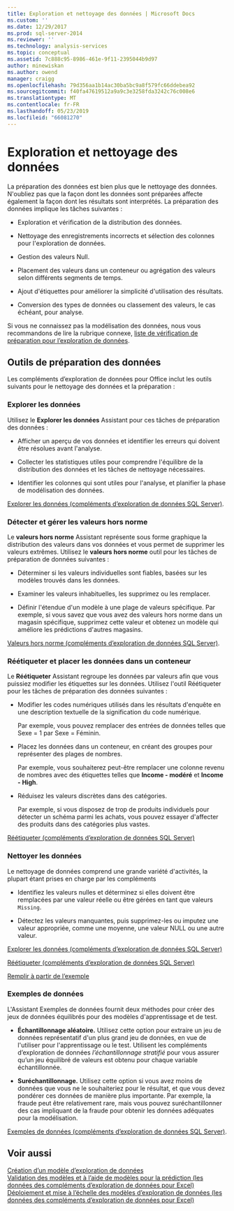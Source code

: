 ```yaml
---
title: Exploration et nettoyage des données | Microsoft Docs
ms.custom: ''
ms.date: 12/29/2017
ms.prod: sql-server-2014
ms.reviewer: ''
ms.technology: analysis-services
ms.topic: conceptual
ms.assetid: 7c888c95-8986-461e-9f11-2395044b9d97
author: minewiskan
ms.author: owend
manager: craigg
ms.openlocfilehash: 79d356aa1b14ac30ba5bc9a8f579fc66ddebea92
ms.sourcegitcommit: f40fa47619512a9a9c3e3258fda3242c76c008e6
ms.translationtype: MT
ms.contentlocale: fr-FR
ms.lasthandoff: 05/23/2019
ms.locfileid: "66081270"
---
```

# <a name="exploring-and-cleaning-data"></a>Exploration et nettoyage des données
  La préparation des données est bien plus que le nettoyage des données. N'oubliez pas que la façon dont les données sont préparées affecte également la façon dont les résultats sont interprétés. La préparation des données implique les tâches suivantes :  
  
-   Exploration et vérification de la distribution des données.  
  
-   Nettoyage des enregistrements incorrects et sélection des colonnes pour l'exploration de données.  
  
-   Gestion des valeurs Null.  
  
-   Placement des valeurs dans un conteneur ou agrégation des valeurs selon différents segments de temps.  
  
-   Ajout d'étiquettes pour améliorer la simplicité d'utilisation des résultats.  
  
-   Conversion des types de données ou classement des valeurs, le cas échéant, pour analyse.  
  
 Si vous ne connaissez pas la modélisation des données, nous vous recommandons de lire la rubrique connexe, [liste de vérification de préparation pour l’exploration de données](checklist-of-preparation-for-data-mining.md).  
  
## <a name="data-preparation-tools"></a>Outils de préparation des données  
 Les compléments d’exploration de données pour Office inclut les outils suivants pour le nettoyage des données et la préparation :  
  
### <a name="explore-data"></a>Explorer les données  
 Utilisez le **Explorer les données** Assistant pour ces tâches de préparation des données :  
  
-   Afficher un aperçu de vos données et identifier les erreurs qui doivent être résolues avant l'analyse.  
  
-   Collecter les statistiques utiles pour comprendre l'équilibre de la distribution des données et les tâches de nettoyage nécessaires.  
  
-   Identifier les colonnes qui sont utiles pour l'analyse, et planifier la phase de modélisation des données.  
  
 [Explorer les données &#40;compléments d’exploration de données SQL Server&#41;](explore-data-sql-server-data-mining-add-ins.md).  
  
### <a name="detect-and-handle-outliers"></a>Détecter et gérer les valeurs hors norme  
 Le **valeurs hors norme** Assistant représente sous forme graphique la distribution des valeurs dans vos données et vous permet de supprimer les valeurs extrêmes. Utilisez le **valeurs hors norme** outil pour les tâches de préparation de données suivantes :  
  
-   Déterminer si les valeurs individuelles sont fiables, basées sur les modèles trouvés dans les données.  
  
-   Examiner les valeurs inhabituelles, les supprimez ou les remplacer.  
  
-   Définir l'étendue d'un modèle à une plage de valeurs spécifique. Par exemple, si vous savez que vous avez des valeurs hors norme dans un magasin spécifique, supprimez cette valeur et obtenez un modèle qui améliore les prédictions d'autres magasins.  
  
 [Valeurs hors norme &#40;compléments d’exploration de données SQL Server&#41;](outliers-sql-server-data-mining-add-ins.md).  
  
### <a name="relabel-and-bin-data"></a>Réétiqueter et placer les données dans un conteneur  
 Le **Réétiqueter** Assistant regroupe les données par valeurs afin que vous puissiez modifier les étiquettes sur les données. Utilisez l'outil Réétiqueter pour les tâches de préparation des données suivantes :  
  
-   Modifier les codes numériques utilisés dans les résultats d'enquête en une description textuelle de la signification du code numérique.  
  
     Par exemple, vous pouvez remplacer des entrées de données telles que Sexe = 1 par Sexe = Féminin.  
  
-   Placez les données dans un conteneur, en créant des groupes pour représenter des plages de nombres.  
  
     Par exemple, vous souhaiterez peut-être remplacer une colonne revenu de nombres avec des étiquettes telles que **Income - modéré** et **Income - High**.  
  
-   Réduisez les valeurs discrètes dans des catégories.  
  
     Par exemple, si vous disposez de trop de produits individuels pour détecter un schéma parmi les achats, vous pouvez essayer d'affecter des produits dans des catégories plus vastes.  
  
 [Réétiqueter &#40;compléments d’exploration de données SQL Server&#41;](relabel-sql-server-data-mining-add-ins.md)  
  
### <a name="cleanse-data"></a>Nettoyer les données  
 Le nettoyage de données comprend une grande variété d'activités, la plupart étant prises en charge par les compléments  
  
-   Identifiez les valeurs nulles et déterminez si elles doivent être remplacées par une valeur réelle ou être gérées en tant que valeurs `Missing`.  
  
-   Détectez les valeurs manquantes, puis supprimez-les ou imputez une valeur appropriée, comme une moyenne, une valeur NULL ou une autre valeur.  
  
 [Explorer les données &#40;compléments d’exploration de données SQL Server&#41;](explore-data-sql-server-data-mining-add-ins.md)  
  
 [Réétiqueter &#40;compléments d’exploration de données SQL Server&#41;](relabel-sql-server-data-mining-add-ins.md)  
  
 [Remplir à partir de l’exemple](fill-from-example-table-analysis-tools-for-excel.md)  
  
### <a name="sample-data"></a>Exemples de données  
 L'Assistant Exemples de données fournit deux méthodes pour créer des jeux de données équilibrés pour des modèles d'apprentissage et de test.  
  
-   **Échantillonnage aléatoire.** Utilisez cette option pour extraire un jeu de données représentatif d'un plus grand jeu de données, en vue de l'utiliser pour l'apprentissage ou le test. Utilisent les compléments d’exploration de données *l’échantillonnage stratifié* pour vous assurer qu’un jeu équilibré de valeurs est obtenu pour chaque variable échantillonnée.  
  
-   **Suréchantillonnage.** Utilisez cette option si vous avez moins de données que vous ne le souhaiteriez pour le résultat, et que vous devez pondérer ces données de manière plus importante. Par exemple, la fraude peut être relativement rare, mais vous pouvez suréchantillonner des cas impliquant de la fraude pour obtenir les données adéquates pour la modélisation.  
  
 [Exemples de données &#40;compléments d’exploration de données SQL Server&#41;](sample-data-sql-server-data-mining-add-ins.md).  
  
## <a name="see-also"></a>Voir aussi  
 [Création d’un modèle d’exploration de données](creating-a-data-mining-model.md)   
 [Validation des modèles et à l’aide de modèles pour la prédiction &#40;les données des compléments d’exploration de données pour Excel&#41;](validating-models-and-using-models-for-prediction-data-mining-add-ins-for-excel.md)   
 [Déploiement et mise à l’échelle des modèles d’exploration de données &#40;les données des compléments d’exploration de données pour Excel&#41;](deploying-and-scaling-mining-models-data-mining-add-ins-for-excel.md)  
  
  
